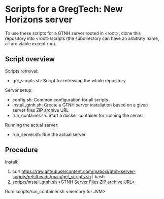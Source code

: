 # Scripts for a GregTech: New Horizons server

To use these scripts for a GTNH server rooted in \<root\>, clone this repository into \<root\>/scripts (the subdirectory can have an arbitraty name, all are viable except *run*).

## Script overview

Scripts retreival:

- get_scripts.sh: Script for retreiving the whole repository

Server setup:
- config.sh: Common configuration for all scripts
- install_gtnh.sh: Create a GTNH server installation based on a given server files ZIP archive URL
- run_container.sh: Start a docker container for running the server

Running the actual server:
- run_server.sh: Run the actual server

## Procedure

Install:
1. curl https://raw.githubusercontent.com/maboxi/gtnh-server-scripts/refs/heads/main/get_scripts.sh | bash
2. scripts/install_gtnh.sh \<GTNH Server Files ZIP archive URL\>

Run:
scripts/run_container.sh \<memory for JVM\>